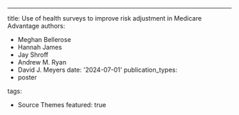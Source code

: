 ---
title: Use of health surveys to improve risk adjustment in Medicare Advantage
authors:
- Meghan Bellerose
- Hannah James
- Jay Shroff
- Andrew M. Ryan
- David J. Meyers
date: '2024-07-01'
publication_types:
- poster

tags:
- Source Themes
featured: true

